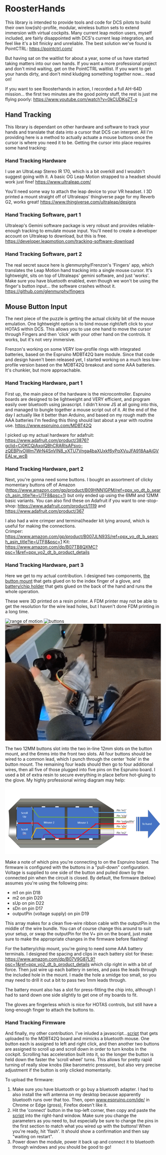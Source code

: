 # RoosterHands

This library is intended to provide tools and code for DCS pilots to build their own low(ish)-profile, modular, wireless button sets to extend immersion with virtual cockpits.  Many current leap motion users, myself included, are fairly disappointed with DCS's current leap integration, and feel like it's a bit finicky and unreliable.  The best solution we've found is PointCTRL:
https://pointctrl.com/

But having sat on the waitlist for about a year, some of us have started taking matters into our own hands.  If you want a more professional project and don't mind waiting, get on the PointCTRL waitlist.  If you want to get your hands dirty, and don't mind kludging something together now... read on!

If you want to see Roosterhands in action, I recorded a full AH-64D mission... the first two minutes are the good pointy stuff, the rest is just me flying poorly: https://www.youtube.com/watch?v=0kCUDKgZT-g

## Hand Tracking
This library is dependant on other hardware and software to track your hands and translate that data into a cursor that DCS can interpret.  All I'm providing here is a method to actually actuate a mouse buttons once the cursor is where you need it to be.  Getting the cursor into place requires some hand tracking:

### Hand Tracking Hardware
I use an UltraLeap Stereo IR 170, which is a bit overkill and I wouldn't suggest going with it.  A basic OG Leap Motion strapped to a headset should work just fine!
https://www.ultraleap.com/ 

You'll need some way to attach the leap device to your VR headset.  I 3D printed a mount straight off of Ultraleaps' thingiverse page for my Reverb G2, works great!
https://www.thingiverse.com/ultraleap/designs

### Hand Tracking Software, part 1
Ultraleap's Gemini software package is very robust and provides reliable-enough tracking to emulate mouse input.  You'll need to create a developer account on Ultraleap to download, but this is free.
https://developer.leapmotion.com/tracking-software-download

### Hand Tracking Software, part 2
The real secret sauce here is glenmurphy/Frenzon's 'Fingers' app, which translates the Leap Motion hand tracking into a single mouse cursor. It's lightweight, sits on top of Ultraleaps' gemini software, and just 'works'.  Make sure you have bluetooth enabled, even though we won't be using the finger's button input... the software crashes without it.
https://github.com/glenmurphy/fingers

## Mouse Button Input
The next piece of the puzzle is getting the actual clickity bit of the mouse emulation.  One lightweight option is to bind mouse right/left click to your HOTAS within DCS.  This allows you to use one hand to move the cursor through Fingers and then 'click' with your other hand on the controls.  It works, but it's not very immersive.  

Frenzon's working on some VERY low-profile rings with integrated batteries, based on the Espruino MDBT42Q bare module.  Since that code and design haven't been released yet, I started working on a much less low-profile version based on the MDBT42Q breakout and some AAA batteries.  It's chunkier, but more approachable.  

### Hand Tracking Hardware, part 1
First up, the main piece of the hardware is the microcontroller.  Espruino boards are designed to be lightweight and VERY efficient, and program easily over bluetooth using javascript.  I didn't know JS at all going into this, and managed to bungle together a mouse script out of it.  At the end of the day I actually like it better than Arduino, and based on my rough math the AAA batteries I'm feeding this thing should last about a year with routine use.
https://www.espruino.com/MDBT42Q

I picked up my actual hardware for adafruit: https://www.adafruit.com/product/3876?gclid=Cj0KCQiAxoiQBhCRARIsAPsvo-zQEBPivOWm7WrN4SnVlN8_yXTU7Vnga4baXUxkf6yPqXVuJFA918AaAiGVEALw_wcB

### Hand Tracking Hardware, part 2
Next, you're gonna need some buttons.  I bought an assortment of clicky momentary buttons off of Amazon (https://www.amazon.com/gp/product/B09HNN1GPM/ref=ppx_yo_dt_b_search_asin_title?ie=UTF8&psc=1) but only ended up using the 6MM and 12MM basic variants.  You can also find these on Adafruit if you want to one-stop-shop: https://www.adafruit.com/product/1119 and https://www.adafruit.com/product/367

I also had a wire crimper and terminal/header kit lying around, which is useful for making the connections.  
Crimper: https://www.amazon.com/gp/product/B007JLN93S/ref=ppx_yo_dt_b_search_asin_title?ie=UTF8&psc=1
Kit: https://www.amazon.com/dp/B07TB8QXMC?psc=1&ref=ppx_yo2_dt_b_product_details

### Hand Tracking Hardware, part 3
Here we get to my actual contribution.  I designed two components, [the button mount](https://github.com/Sielu-Rooster/RoosterHands/blob/main/designs/FingerBase%20V3.stl) that gets glued on to the index finger of a glove, and [battery/chip holder](https://github.com/Sielu-Rooster/RoosterHands/blob/main/designs/ChipBase%20AAA%20V2.stl) that gets glued on the back of the hand and runs the whole operation.

These were 3D printed on a resin printer.  A FDM printer may not be able to get the resolution for the wire lead holes, but I haven't done FDM printing in a long time.

![range of motion](https://github.com/Sielu-Rooster/RoosterHands/blob/main/pictures/PXL_20220209_000744302._exported_stabilized_1644365386516.gif)
![buttons](https://github.com/Sielu-Rooster/RoosterHands/blob/main/pictures/PXL_20220209_000836399._exported_stabilized_1644365351093.gif)
![clearance](https://github.com/Sielu-Rooster/RoosterHands/blob/main/pictures/PXL_20220209_000612267._exported_stabilized_1644365400455.gif)

The two 12MM buttons slot into the two in-line 12mm slots on the button mount, and the 6mms into the front two slots. All four buttons should be wired to a common lead, which I punch through the center 'hole' in the button mount.  The remaining four leads should then go to four additional wires, then all five of those plugged into five pins on the Espruino board.  I used a bit of extra resin to secure everything in place before hot-gluing to the glove.  My highly professional wiring diagram may help:

![much professional](https://github.com/Sielu-Rooster/RoosterHands/blob/main/pictures/wiringDiagram.png)

Make a note of which pins you're connecting to on the Espruino board.  The firmware is configured with the buttons in a "pull-down" configuration.  Voltage is supplied to one side of the button and pulled down by the connected pin when the circuit is closed. By default, the firmware (below) assumes you're using the following pins:
- m1 on pin D18
- m2 on pin D20
- sUp on pin D22
- sDn on pin D17
- outputPin (voltage supply) on pin D19

This array makes for a clean five-wire ribbon cable with the outputPin in the middle of the wire bundle.  You can of course change this around to suit your setup, or swap the outputPin for the V+ pin on the board, just make sure to make the appropriate changes in the firmware before flashing!

For the battery/chip mount, you're going to need some AAA battery terminals.  I designed the spacing and clips in each battery slot for these: https://www.amazon.com/dp/B07V9G87L9?psc=1&ref=ppx_yo2_dt_b_product_details which clip right in with a bit of force.  Then just wire up each battery in series, and pass the leads through the included hole in the mount.  I made the hole a smidge too small, so you may need to drill it out a bit to pass two 1mm leads through.  

The battery mount also has a slot for press-fitting the chip into, although I had to sand down one side slightly to get one of my boards to fit.

The gloves are fingerless which is nice for HOTAS controls, but still have a long-enough finger to attach the buttons to.  

### Hand Tracking Firmware
And finally, my other contribution.  I've inluded a javascript...[script](https://github.com/Sielu-Rooster/RoosterHands/blob/main/javascript/roosterMouse_v07.js) that gets uploaded to the MDBT42Q board and mimicks a bluetooth mouse.  One button each is assigned to left and right click, and then another two buttons are assigned to scroll up and scroll down in order to turn knobs in the cockpit.  Scrolling has acceleration built into it, so the longer the button is held down the faster the 'scroll wheel' turns.  This allows for pretty rapid turning of really slow knobs (like barometric pressure), but also very precise adjustment if the button is only clicked momentarily.  

To upload the firmware:
1. Make sure you have bluetooth or go buy a bluetooth adapter.  I had to also install the wifi antenna on my desktop because apparently bluetooth runs over that too.  Then, open www.espruino.com/ide/ in Chrome or Edge (gross), Firefox doesn't like it.  
2. Hit the 'connect' button in the top-left corner, then copy and paste the [script](https://github.com/Sielu-Rooster/RoosterHands/blob/main/javascript/roosterMouse_v07.js) into the right-hand window.  Make sure you change the parameters as you need to, but especially be sure to change the pins in the first section to match what you wired up with the buttons! When you're ready, hit 'flash'.  It should show a confirmation and then say "waiting on restart".  
3. Power down the module, power it back up and connect it to bluetooth through windows and you should be good to go!  
